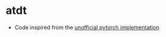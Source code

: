 # atdt

- Code inspired from the [unofficial pytorch implementation](https://github.com/adricarda/AT-DT-Pytorch-implementation)